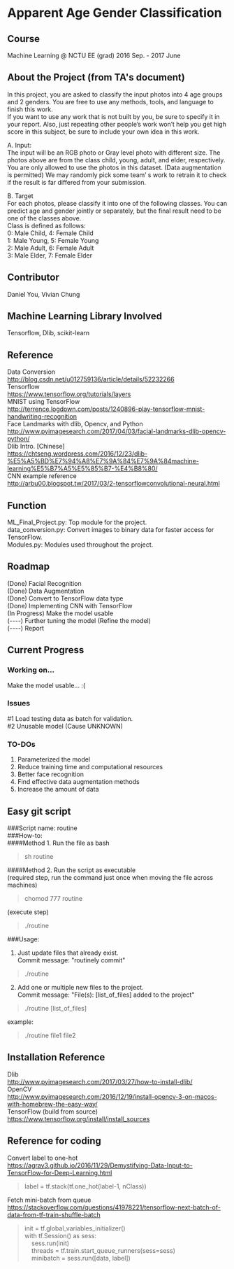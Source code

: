 # Apparent Age Gender Classification

## Course
Machine Learning @ NCTU EE (grad) 2016 Sep. - 2017 June

## About the Project (from TA's document)
In this project, you are asked to classify the input photos into
4 age groups and 2 genders. You are free to use any methods, tools, 
and language to finish this work.  
If you want to use any work that is not built by you, be sure to 
specify it in your report. Also, just repeating other people’s work 
won’t help you get high score in this subject, be sure to include 
your own idea in this work.  
  
A. Input:  
The input will be an RGB photo or Gray level photo with different 
size. The photos above are from the class child, young, adult, and 
elder, respectively.  
You are only allowed to use the photos in this dataset. (Data 
augmentation is permitted) We may randomly pick some team’ s work to 
retrain it to check if the result is far differed from your submission.  

B. Target  
For each photos, please classify it into one of the following classes. 
You can predict age and gender jointly or separately, but the final 
result need to be one of the classes above.  
Class is defined as follows:  
0: Male Child, 4: Female Child  
1: Male Young, 5: Female Young  
2: Male Adult, 6: Female Adult  
3: Male Elder, 7: Female Elder  

## Contributor
Daniel You, Vivian Chung

## Machine Learning Library Involved
Tensorflow, Dlib, scikit-learn

## Reference
Data Conversion  
http://blog.csdn.net/u012759136/article/details/52232266  
Tensorflow  
https://www.tensorflow.org/tutorials/layers  
MNIST using TensorFlow  
http://terrence.logdown.com/posts/1240896-play-tensorflow-mnist-handwriting-recognition  
Face Landmarks with dlib, Opencv, and Python  
http://www.pyimagesearch.com/2017/04/03/facial-landmarks-dlib-opencv-python/  
Dlib Intro. [Chinese]  
https://chtseng.wordpress.com/2016/12/23/dlib-%E5%A5%BD%E7%94%A8%E7%9A%84%E7%9A%84machine-learning%E5%B7%A5%E5%85%B7-%E4%B8%80/  
CNN example reference  
http://arbu00.blogspot.tw/2017/03/2-tensorflowconvolutional-neural.html  


## Function
ML_Final_Project.py: Top module for the project.  
data_conversion.py: Convert images to binary data for faster access for TensorFlow.  
Modules.py: Modules used throughout the project.  

## Roadmap
(Done) Facial Recognition  
(Done) Data Augmentation  
(Done) Convert to TensorFlow data type  
(Done) Implementing CNN with TensorFlow  
(In Progress) Make the model usable  
(----) Further tuning the model (Refine the model)  
(----) Report  

## Current Progress
### Working on...
Make the model usable... :(  

### Issues
\#1 Load testing data as batch for validation.  
\#2 Unusable model (Cause UNKNOWN)

### TO-DOs
1. Parameterized the model  
2. Reduce training time and computational resources  
3. Better face recognition  
4. Find effective data augmentation methods  
5. Increase the amount of data  

## Easy git script
###Script name: 
routine  
###How-to:  
####Method 1. Run the file as bash  
> sh routine  

####Method 2. Run the script as executable  
(required step, run the command just once when moving the file across machines)  
> chomod 777 routine  

(execute step)  
> ./routine  

###Usage:  
1. Just update files that already exist.  
Commit message: "routinely commit"
> ./routine  

2. Add one or multiple new files to the project.  
Commit message: "File(s): [list\_of\_files] added to the project"  
> ./routine [list\_of\_files]  

example:  
> ./routine file1 file2 

## Installation Reference
Dlib  
http://www.pyimagesearch.com/2017/03/27/how-to-install-dlib/  
OpenCV  
http://www.pyimagesearch.com/2016/12/19/install-opencv-3-on-macos-with-homebrew-the-easy-way/  
TensorFlow (build from source)  
https://www.tensorflow.org/install/install_sources  

## Reference for coding
Convert label to one-hot  
https://agray3.github.io/2016/11/29/Demystifying-Data-Input-to-TensorFlow-for-Deep-Learning.html  
> label = tf.stack(tf.one_hot(label-1, nClass))  

Fetch mini-batch from queue  
https://stackoverflow.com/questions/41978221/tensorflow-next-batch-of-data-from-tf-train-shuffle-batch  
> init = tf.global_variables_initializer()  
> with tf.Session() as sess:  
>&nbsp;&nbsp;&nbsp;&nbsp;sess.run(init)  
>&nbsp;&nbsp;&nbsp;&nbsp;threads = tf.train.start_queue_runners(sess=sess)  
>&nbsp;&nbsp;&nbsp;&nbsp;minibatch = sess.run([data, label])  
